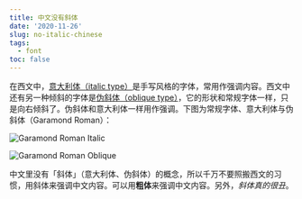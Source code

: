 ```yaml
---
title: 中文没有斜体
date: '2020-11-26'
slug: no-italic-chinese
tags:
  - font
toc: false
---
```


<!--more-->

在西文中，[意大利体（italic type）](https://zh.wikipedia.org/zh-cn/%E6%84%8F%E5%A4%A7%E5%88%A9%E4%BD%93)是手写风格的字体，常用作强调内容。西文中还有另一种倾斜的字体是[伪斜体（oblique type）](https://zh.wikipedia.org/wiki/%E4%BC%AA%E6%96%9C%E4%BD%93)，它的形状和常规字体一样，只是向右倾斜了。伪斜体和意大利体一样用作强调。下图为常规字体、意大利体与伪斜体（Garamond Roman）：

![Garamond Roman Italic](https://upload.wikimedia.org/wikipedia/commons/f/f2/Garamond_Roman_Italic.svg)

![Garamond Roman Oblique](https://upload.wikimedia.org/wikipedia/commons/c/ca/Oblique_type_example.svg)

中文里没有「斜体」（意大利体、伪斜体）的概念，所以千万不要照搬西文的习惯，用斜体来强调中文内容。可以用**粗体**来强调中文内容。另外，*斜体真的很丑*。